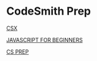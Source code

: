 # CodeSmith Prep

[CSX](https://csx.codesmith.io/home) 

[JAVASCRIPT FOR BEGINNERS](https://csx.codesmith.io/home) 

[CS PREP](https://csx.codesmith.io/home) 
